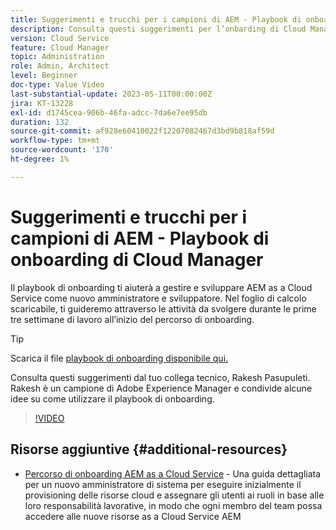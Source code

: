 ```yaml
---
title: Suggerimenti e trucchi per i campioni di AEM - Playbook di onboarding di Cloud Manager
description: Consulta questi suggerimenti per l’onbarding di Cloud Manager e il playbook di onboarding del campione ed esperto di AEM, Rakesh Pasupuleti.
version: Cloud Service
feature: Cloud Manager
topic: Administration
role: Admin, Architect
level: Beginner
doc-type: Value Video
last-substantial-update: 2023-05-11T00:00:00Z
jira: KT-13228
exl-id: d1745cea-906b-46fa-adcc-7da6e7ee95db
duration: 132
source-git-commit: af928e60410022f12207082467d3bd9b818af59d
workflow-type: tm+mt
source-wordcount: '170'
ht-degree: 1%

---
```


# Suggerimenti e trucchi per i campioni di AEM - Playbook di onboarding di Cloud Manager

Il playbook di onboarding ti aiuterà a gestire e sviluppare AEM as a Cloud Service come nuovo amministratore e sviluppatore. Nel foglio di calcolo scaricabile, ti guideremo attraverso le attività da svolgere durante le prime tre settimane di lavoro all’inizio del percorso di onboarding.

>[!TIP]
>
>Scarica il file [playbook di onboarding disponibile qui.](./assets/Cloud-Manager-for-AEM-as-a-Cloud-Service.xlsx)

Consulta questi suggerimenti dal tuo collega tecnico, Rakesh Pasupuleti. Rakesh è un campione di Adobe Experience Manager e condivide alcune idee su come utilizzare il playbook di onboarding.

>[!VIDEO](https://video.tv.adobe.com/v/3419299?quality=12&learn=on)

## Risorse aggiuntive {#additional-resources}

* [Percorso di onboarding AEM as a Cloud Service](https://experienceleague.adobe.com/docs/experience-manager-cloud-service/content/onboarding/journey/overview.html?lang=it) - Una guida dettagliata per un nuovo amministratore di sistema per eseguire inizialmente il provisioning delle risorse cloud e assegnare gli utenti ai ruoli in base alle loro responsabilità lavorative, in modo che ogni membro del team possa accedere alle nuove risorse as a Cloud Service AEM
